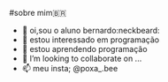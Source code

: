 #sobre mim:brazil:
- 👋 oi,sou o aluno bernardo:neckbeard:
- 👀 estou interessado em programação
- 🌱 estou aprendendo programação
- 💞️ I’m looking to collaborate on ...
- 📫 meu insta; @poxa_.bee

<!---
BERNARDOGAME/BERNARDOGAME is a ✨ special ✨ repository because its `README.md` (this file) appears on your GitHub profile.
You can click the Preview link to take a look at your changes.
--->

